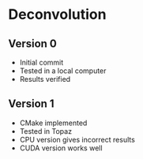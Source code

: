 # Deconvolution
## Version 0
- Initial commit
- Tested in a local computer
- Results verified

## Version 1
- CMake implemented
- Tested in Topaz
- CPU version gives incorrect results
- CUDA version works well
